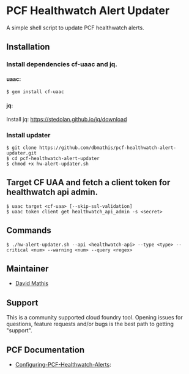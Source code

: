 
# PCF Healthwatch Alert Updater

A simple shell script to update PCF healthwatch alerts.


## Installation

### Install dependencies cf-uaac and jq.

#### uaac:
```
$ gem install cf-uaac
```

#### jq:
Install jq: https://stedolan.github.io/jq/download


### Install updater
```
$ git clone https://github.com/dbmathis/pcf-healthwatch-alert-updater.git
$ cd pcf-healthwatch-alert-updater
$ chmod +x hw-alert-updater.sh
```

## Target CF UAA and fetch a client token for healthwatch api admin.
```
$ uaac target <cf-uaa> [--skip-ssl-validation]
$ uaac token client get healthwatch_api_admin -s <secret>
```
  
## Commands
```
$ ./hw-alert-updater.sh --api <healthwatch-api> --type <type> --critical <num> --warning <num> --query <regex>
```

## Maintainer

* [David Mathis](https://github.com/dbmathis)


## Support

This is a community supported cloud foundry tool. Opening issues for questions, feature requests and/or bugs is the best path to getting "support".


## PCF Documentation

- [Configuring-PCF-Healthwatch-Alerts](https://docs.pivotal.io/pcf-healthwatch/1-2/api/alerts.html):
